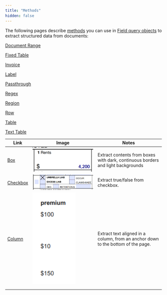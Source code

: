 ```yaml
---
title: "Methods"
hidden: false
---
```

The following pages describe [methods](doc:method-object) you can use in  [Field query objects](doc:field-query-object)  to extract structured data from documents:







[Document Range](doc:document-range)

[Fixed Table](doc:fixed-table)

[Invoice](doc:invoice)

[Label](doc:label)

[Passthrough](doc:passthrough)

[Regex](doc:regex)

[Region](doc:region)

[Row](doc:row)

[Table](doc:table)

[Text Table](doc:text-table)

| Link                     | Image                                                        | Notes                                                        |
| ------------------------ | ------------------------------------------------------------ | ------------------------------------------------------------ |
| [Box](doc:box)           | ![](https://raw.githubusercontent.com/sensible-hq/sensible-docs/main/readme-sync/assets/v0/images/thumbnail_box.png) | Extract contents from boxes with dark, continuous borders and light backgrounds |
| [Checkbox](doc:checkbox) | ![](https://raw.githubusercontent.com/sensible-hq/sensible-docs/main/readme-sync/assets/v0/images/thumbnail_checkbox.png) | Extract true/false from checkbox.                            |
| [Column](doc:column)     | ![](https://raw.githubusercontent.com/sensible-hq/sensible-docs/main/readme-sync/assets/v0/images/thumbnail_column.png) | Extract text aligned in a column, from an anchor down to the bottom of the page. |
|                          |                                                              |                                                              |
|                          |                                                              |                                                              |

